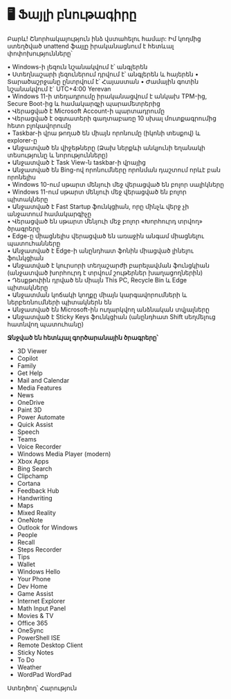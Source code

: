# 🖥 Ֆայլի բնութագիրը

Բարև! Շնորհակալություն ինձ վստահելու համար: Իմ կողմից ստեղծված unattend 
ֆայլը իրականացնում է հետևալ փոփոխությունները՝

• Windows-ի լեզուն նշանակվում է՝ անգլերեն  
• Ստեղնաշարի լեզուներում դրվում է՝ անգլերեն և հայերեն
• Տարածաշրջանը ընտրվում է՝ Հայաստան
• Ժամային գոտին նշանակվում է` UTC+4:00 Yerevan  
• Windows 11-ի տեղադրումը իրականացվում է անկախ TPM-ից, Secure Boot-ից և համակարգչի պարամետրերից  
• Վերացված է Microsoft Account-ի պարտադրումը  
• Վերացված է օգտատերի գաղտաբառը 10 սխալ մուտքագրումից հետո բլոկավորումը  
• Taskbar-ի վրա թողած են միայն որոնումը (իկոնի տեսքով) և explorer-ը  
• Անջատված են վիջեթները (Ձախ ներքևի անկյունի եղանակի տեսությունը և նորությունները)  
• Անջատված է Task View-ն taskbar-ի վրայից  
• Անջատված են Bing-ով որոնումները որոնման դաշտում որևէ բան որոնելիս  
• Windows 10-ում սթարտ մենյուի մեջ վերացված են բոլոր սալիկները   
• Windows 11-ում սթարտ մենյուի մեջ վերացված են բոլոր պիտակները  
• Անջատված է Fast Startup ֆունկցիան, որը մինչև վերջ չի անջատում համակարգիչը  
• Վերացված են սթարտ մենյուի մեջ բոլոր «Խորհուրդ տրվող» ծրագրերը  
• Edge-ը միացնելիս վերացված են առաջին անգամ միացնելու պատուհանները  
• Անջատված է Edge-ի անընդհատ ֆոնին միացված լինելու ֆունկցիան  
• Անջատված է կուրսորի տեղաշարժի բարելավման ֆունցկիան (անջատված խորհուրդ է տրվում շութերներ խաղացողներին)  
• Դեսքթոփին դրված են միայն This PC, Recycle Bin և Edge պիտակները  
• Անջատման կոճակի կողքը միայն կարգավորումների և ներբեռնումների պիտակներն են  
• Անջատված են Microsoft-ին ուղարկվող անձնական տվյալները  
• Անջատված է Sticky Keys ֆունկցիան (անընդհատ Shift սեղմելուց հատնվող պատուհանը)  

**Ջնջված են հետևյալ գործարանային ծրագրերը՝**  
- 3D Viewer  
- Copilot  
- Family  
- Get Help  
- Mail and Calendar  
- Media Features  
- News  
- OneDrive  
- Paint 3D  
- Power Automate  
- Quick Assist  
- Speech  
- Teams  
- Voice Recorder  
- Windows Media Player (modern)  
- Xbox Apps  
- Bing Search  
- Clipchamp  
- Cortana  
- Feedback Hub  
- Handwriting  
- Maps  
- Mixed Reality  
- OneNote  
- Outlook for Windows  
- People  
- Recall  
- Steps Recorder  
- Tips  
- Wallet  
- Windows Hello  
- Your Phone  
- Dev Home  
- Game Assist  
- Internet Explorer  
- Math Input Panel  
- Movies & TV  
- Office 365  
- OneSync  
- PowerShell ISE  
- Remote Desktop Client  
- Sticky Notes  
- To Do  
- Weather  
- WordPad
WordPad  

Ստեղծող՝ Հարություն 
